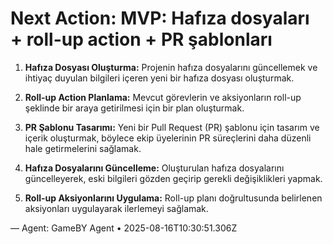 # Next Action: MVP: Hafıza dosyaları + roll-up action + PR şablonları

1. **Hafıza Dosyası Oluşturma:** Projenin hafıza dosyalarını güncellemek ve ihtiyaç duyulan bilgileri içeren yeni bir hafıza dosyası oluşturmak.

2. **Roll-up Action Planlama:** Mevcut görevlerin ve aksiyonların roll-up şeklinde bir araya getirilmesi için bir plan oluşturmak.

3. **PR Şablonu Tasarımı:** Yeni bir Pull Request (PR) şablonu için tasarım ve içerik oluşturmak, böylece ekip üyelerinin PR süreçlerini daha düzenli hale getirmelerini sağlamak.

4. **Hafıza Dosyalarını Güncelleme:** Oluşturulan hafıza dosyalarını güncelleyerek, eski bilgileri gözden geçirip gerekli değişiklikleri yapmak.

5. **Roll-up Aksiyonlarını Uygulama:** Roll-up planı doğrultusunda belirlenen aksiyonları uygulayarak ilerlemeyi sağlamak.

— Agent: GameBY Agent • 2025-08-16T10:30:51.306Z
